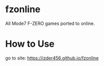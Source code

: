 # fzonline
All Mode7 F-ZERO games ported to online.

# How to Use
go to site:
https://izder456.github.io/fzonline
